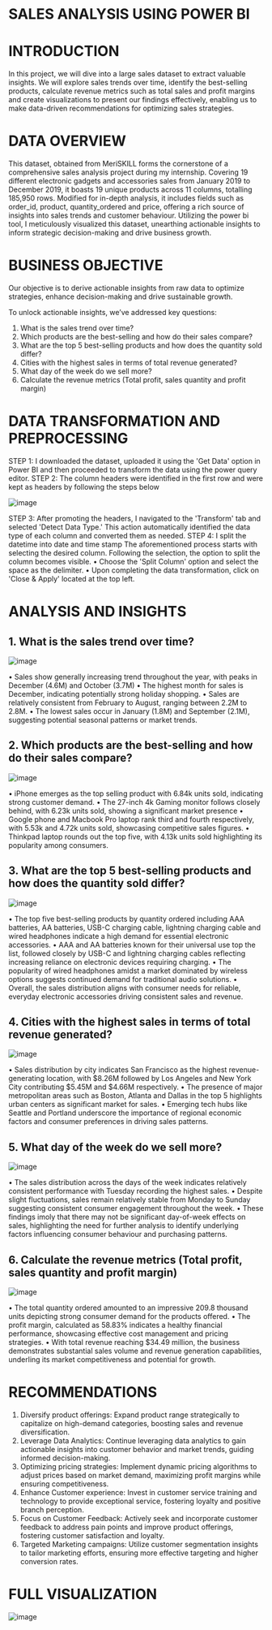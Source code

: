 # SALES ANALYSIS USING POWER BI

# INTRODUCTION
In this project, we will dive into a large sales dataset to extract valuable insights. We will explore sales trends over time, identify the best-selling products, calculate revenue metrics such as total sales and profit margins and create visualizations to present our findings effectively, enabling us to make data-driven recommendations for optimizing sales strategies.

# DATA OVERVIEW
This dataset, obtained from MeriSKILL forms the cornerstone of a comprehensive sales analysis project during my internship. Covering 19 different electronic gadgets and accessories sales from January 2019 to December 2019, it boasts 19 unique products across 11 columns, totalling 185,950 rows. Modified for in-depth analysis, it includes fields such as order_id, product, quantity_ordered and price, offering a rich source of insights into sales trends and customer behaviour. Utilizing the power bi tool, I meticulously visualized this dataset, unearthing actionable insights to inform strategic decision-making and drive business growth.

# BUSINESS OBJECTIVE
Our objective is to derive actionable insights from raw data to optimize strategies, enhance decision-making and drive sustainable growth. 

To unlock actionable insights, we’ve addressed key questions:
1.	What is the sales trend over time?
2.	Which products are the best-selling and how do their sales compare?
3.	What are the top 5 best-selling products and how does the quantity sold differ?
4.	Cities with the highest sales in terms of total revenue generated?
5.	What day of the week do we sell more? 
6.	Calculate the revenue metrics (Total profit, sales quantity and profit margin)

# DATA TRANSFORMATION AND PREPROCESSING
STEP 1: I downloaded the dataset, uploaded it using the 'Get Data' option in Power BI and then proceeded to transform the data using the power query editor.
STEP 2: The column headers were identified in the first row and were kept as headers by following the steps below

![image](https://github.com/Orie05/Sales_Analysis/assets/149834782/35a6f90e-bf4c-4d2f-bb2e-d235c47986dd)

STEP 3: After promoting the headers, I navigated to the 'Transform' tab and selected 'Detect Data Type.' This action automatically identified the data type of each column and converted them as needed. 
STEP 4: I split the datetime into date and time stamp
The aforementioned process starts with selecting the desired column. Following the selection, the option to split the column becomes visible. 
 • Choose the 'Split Column' option and select the space as the delimiter. 
• Upon completing the data transformation, click on 'Close & Apply' located at the top left. 


# ANALYSIS AND INSIGHTS
## 1.	What is the sales trend over time?

![image](https://github.com/Orie05/Sales_Analysis/assets/149834782/b227c833-972d-4435-9fe7-2654d7e8d604)
   
•	Sales show generally increasing trend throughout the year, with peaks in December (4.6M) and October (3.7M)
•	The highest month for sales is December, indicating potentially strong holiday shopping.
•	Sales are relatively consistent from February to August, ranging between 2.2M to 2.8M.
•	The lowest sales occur in January (1.8M) and September (2.1M), suggesting potential seasonal patterns or market trends.


## 2.	Which products are the best-selling and how do their sales compare?

![image](https://github.com/Orie05/Sales_Analysis/assets/149834782/108dbaaa-4db9-4dd4-8384-a54b04a26283)

•	iPhone emerges as the top selling product with 6.84k units sold, indicating strong customer demand.
•	The 27-inch 4k Gaming monitor follows closely behind, with 6.23k units sold, showing a significant market presence
•	Google phone and Macbook Pro laptop rank third and fourth respectively, with 5.53k and 4.72k units sold, showcasing competitive sales figures. 
•	Thinkpad laptop rounds out the top five, with 4.13k units sold highlighting its popularity among consumers.


## 3.	What are the top 5 best-selling products and how does the quantity sold differ?

![image](https://github.com/Orie05/Sales_Analysis/assets/149834782/9ce66d4a-6158-4305-9b65-ccc909259d80)


•	The top five best-selling products by quantity ordered including AAA batteries, AA batteries, USB-C charging cable, lightning charging cable and wired headphones indicate a high demand for essential electronic accessories.
•	AAA and AA batteries known for their universal use top the list, followed closely by USB-C and lightning charging cables reflecting increasing reliance on electronic devices requiring charging.
•	The popularity of wired headphones amidst a market dominated by wireless options suggests continued demand for traditional audio solutions.
•	Overall, the sales distribution aligns with consumer needs for reliable, everyday electronic accessories driving consistent sales and revenue.


## 4.	Cities with the highest sales in terms of total revenue generated?

![image](https://github.com/Orie05/Sales_Analysis/assets/149834782/1ad1a462-d137-4a2c-8f56-68c8887a4302)

•	Sales distribution by city indicates San Francisco as the highest revenue-generating location, with $8.26M followed by Los Angeles and New York City contributing $5.45M and $4.66M respectively.
•	The presence of major metropolitan areas such as Boston, Atlanta and Dallas in the top 5 highlights urban centers as significant market for sales.
•	Emerging tech hubs like Seattle and Portland underscore the importance of regional economic factors and consumer preferences in driving sales patterns.


## 5.	What day of the week do we sell more?

![image](https://github.com/Orie05/Sales_Analysis/assets/149834782/fbf4cbcb-470c-49ff-9f5c-1eaa8d02a06b)

•	The sales distribution across the days of the week indicates relatively consistent performance with Tuesday recording the highest sales.
•	Despite slight fluctuations, sales remain relatively stable from Monday to Sunday suggesting consistent consumer engagement throughout the week.
•	These findings imoly that there may not be significant day-of-week effects on sales, highlighting the need for further analysis to identify underlying factors influencing consumer behaviour and purchasing patterns.


## 6.	Calculate the revenue metrics (Total profit, sales quantity and profit margin)
   ![image](https://github.com/Orie05/Sales_Analysis/assets/149834782/66e3da38-3dff-48bd-b5e3-94bf782343a4)


•	The total quantity ordered amounted to an impressive 209.8 thousand units depicting strong consumer demand for the products offered.
•	The profit margin, calculated as 58.83% indicates a healthy financial performance, showcasing effective cost management and pricing strategies.
•	With total revenue reaching $34.49 million, the business demonstrates substantial sales volume and revenue generation capabilities, underling its market competitiveness and potential for growth.


 # RECOMMENDATIONS 
 
1.	Diversify product offerings: Expand product range strategically to capitalize on high-demand categories, boosting sales and revenue diversification.
2.	Leverage Data Analytics: Continue leveraging data analytics to gain actionable insights into customer behavior and market trends, guiding informed decision-making.
3.	Optimizing pricing strategies: Implement dynamic pricing algorithms to adjust prices based on market demand, maximizing profit margins while ensuring competitiveness.
4.	Enhance Customer experience: Invest in customer service training and technology to provide exceptional service, fostering loyalty and positive branch perception.
5.	Focus on Customer Feedback: Actively seek and incorporate customer feedback to address pain points and improve product offerings, fostering customer satisfaction and loyalty. 
6.	Targeted Marketing campaigns: Utilize customer segmentation insights to tailor marketing efforts, ensuring more effective targeting and higher conversion rates.


# FULL VISUALIZATION

![image](https://github.com/Orie05/Sales_Analysis/assets/149834782/ced05c84-2fb4-4ed4-83fc-47b30575f9b0)


   





